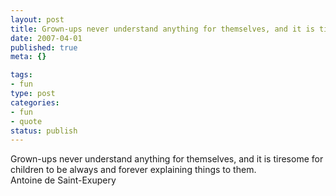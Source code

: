 ```yaml
--- 
layout: post
title: Grown-ups never understand anything for themselves, and it is tiresome for children to be always and forever explaining things to them.
date: 2007-04-01
published: true
meta: {}

tags: 
- fun
type: post
categories: 
- fun
- quote
status: publish
---
```

Grown-ups never understand anything for themselves, and it is tiresome for children to be always and forever explaining things to them.<br />Antoine de Saint-Exupery
